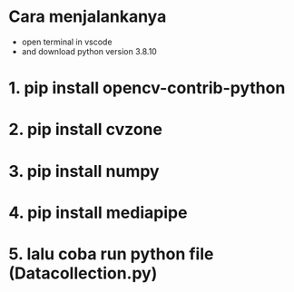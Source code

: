 # Cara menjalankanya

* open terminal in vscode
* and download python version 3.8.10

 # 1. pip install opencv-contrib-python
 # 2. pip install cvzone
 # 3. pip install numpy
 # 4. pip install mediapipe
 # 5. lalu coba run python file (Datacollection.py)
